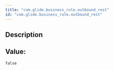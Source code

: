 ```yaml
---
title: "com.glide.business_rule.outbound_rest"
id: "com.glide.business_rule.outbound_rest"
---
```

## Description



## Value: 
```
false
```